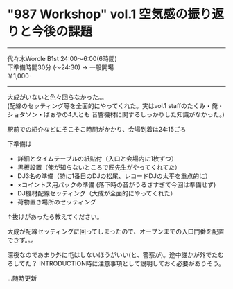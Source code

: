 # "987 Workshop" vol.1 空気感の振り返りと今後の課題

---

代々木Worcle B1st 24:00～6:00(6時間)  
下準備時間30分 (～24:30) → 一般開場  
￥1,000-  

---

大成がいないと色々回らなかった。。  
(配線のセッティング等を全面的にやってくれた。実はvol.1 staffのたくみ・俺・ショタソン・ばぁやの4人とも
音響機材に関するしっかりした知識がなかった。)

駅前での紹介などにそこそこ時間がかかり、会場到着は24:15ごろ

下準備は
- 詳細とタイムテーブルの紙貼付（入口と会場内に1枚ずつ）
- 黒板設置（俺が知らないところで匠先生がやってくれてた）
- DJ3名の準備（特に1番目のDJの松尾、レコードDJの太平を重点的に）
- ×コイントス用パックの準備 (落下時の音がうるさすぎて今回は準備せず)
- DJ機材配線セッティング（大成が全面的にやってくれた）
- 荷物置き場所のセッティング

↑抜けがあったら教えてください。

大成が配線セッティングに回ってしまったので、オープンまでの入口門番を配置できず。。。

深夜なのであまり外に屯はしないほうがいい(と、警察が)。途中誰かが外でたむろしてた？
INTRODUCTION時に注意事項として説明しておく必要がありそう。

...随時更新
